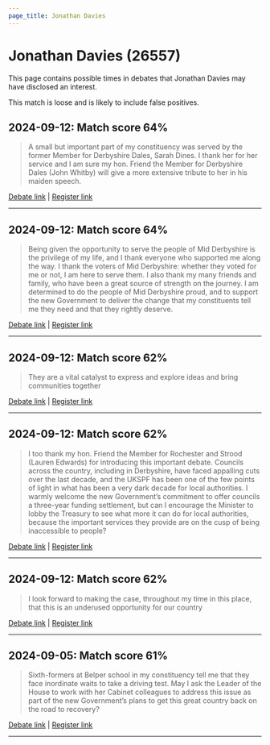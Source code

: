 ```yaml
---
page_title: Jonathan Davies
---
```


# Jonathan Davies  (26557)

This page contains possible times in debates that Jonathan Davies may have disclosed an interest.

This match is loose and is likely to include false positives. 



## 2024-09-12: Match score 64%

>A small but important part of my constituency was served by the former Member for Derbyshire Dales, Sarah Dines. I thank her for her service and I am sure my hon. Friend the Member for Derbyshire Dales (John Whitby) will give a more extensive tribute to her in his maiden speech.

[Debate link](https://www.theyworkforyou.com/debates/?id=2024-09-12b.1037.1) | [Register link](https://www.theyworkforyou.com/mp/26557/register)


---



## 2024-09-12: Match score 64%

>Being given the opportunity to serve the people of Mid Derbyshire is the privilege of my life, and I thank everyone who supported me along the way. I thank the voters of Mid Derbyshire: whether they voted for me or not, I am here to serve them. I also thank my many friends and family, who have been a great source of strength on the journey. I am determined to do the people of Mid Derbyshire proud, and to support the new Government to deliver the change that my constituents tell me they need and that they rightly deserve.

[Debate link](https://www.theyworkforyou.com/debates/?id=2024-09-12b.1037.1) | [Register link](https://www.theyworkforyou.com/mp/26557/register)


---



## 2024-09-12: Match score 62%

>They are a vital catalyst to express and explore ideas and bring communities together

[Debate link](https://www.theyworkforyou.com/debates/?id=2024-09-12b.1037.1) | [Register link](https://www.theyworkforyou.com/mp/26557/register)


---



## 2024-09-12: Match score 62%

>I too thank my hon. Friend the Member for Rochester and Strood (Lauren Edwards) for introducing this important debate. Councils across the country, including in Derbyshire, have faced appalling cuts over the last decade, and the UKSPF has been one of the few points of light in what has been a very dark decade for local authorities. I warmly welcome the new Government’s commitment to offer councils a three-year funding settlement, but can I encourage the Minister to lobby the Treasury to see what more it can do for local authorities, because the important services they provide are on the cusp of being inaccessible to people?

[Debate link](https://www.theyworkforyou.com/debates/?id=2024-09-12b.1077.1) | [Register link](https://www.theyworkforyou.com/mp/26557/register)


---



## 2024-09-12: Match score 62%

>I look forward to making the case, throughout my time in this place, that this is an underused opportunity for our country

[Debate link](https://www.theyworkforyou.com/debates/?id=2024-09-12b.1037.1) | [Register link](https://www.theyworkforyou.com/mp/26557/register)


---



## 2024-09-05: Match score 61%

>Sixth-formers at Belper school in my constituency tell me that they face inordinate waits to take a driving test. May I ask the Leader of the House to work with her Cabinet colleagues to address this issue as part of the new Government’s plans to get this great country back on the road to recovery?

[Debate link](https://www.theyworkforyou.com/debates/?id=2024-09-05b.453.8) | [Register link](https://www.theyworkforyou.com/mp/26557/register)


---

